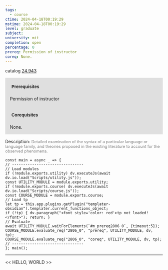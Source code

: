 ```yaml
---
tags:
  - course
ctime: 2024-04-18T00:19:29
mstime: 2024-04-18T00:19:29
level: graduate
subject: 
university: mit
completion: open
percentage: 0
prereq: Permission of instructor
coreq: None.
---
```


catalog [24.943](http://student.mit.edu/catalog/m24b.html#24.943)

<span style="display: block; padding: 15px; background-color: rgb(100, 100, 100, 0.2);"><font id="m_prereq2806_0" style="display: block; font-family: Arial, sans-serif; font-weight: bold; padding: 5px">Prerequisites</font><br><span id="prereq2806_0">Permission of instructor</span></span>
<span style="display: block; padding: 15px; background-color: rgb(100, 100, 100, 0.2);"><font id="m_coreq2806_0" style="display: block; font-family: Arial, sans-serif; font-weight: bold; padding: 5px">Corequisites</font><br><span id="coreq2806_0">None.</span></span>

<font style="">Description:</font>
<font style="color: grey; font-size: 0.8rem;">Detailed examination of the syntax of a particular language or language family, and theories proposed in the existing literature to account for the observed phenomena.</font>

```dataviewjs
const main = async _ => {
// --------------------------------
// Load modules
if (!module.exports.utility) dv.executeJs(await dv.io.load("Scripts/utility.js"));
const UTILITY_MODULE = module.exports.utility;
if (!module.exports.course) dv.executeJs(await dv.io.load("Scripts/course.js"));
const COURSE_MODULE = module.exports.course;
// Load tp
let tp = this.app.plugins.getPlugin("templater-obsidian").templater.current_functions_object;
if (!tp) { dv.paragraph("<font style='color: red'>tp not loaded!</font>"); return; }
// Evaluate
await UTILITY_MODULE.waitForElements(`#m_prereq2806_0`, {timeout:5});
COURSE_MODULE.evaluate_req("2806_0", "prereq", UTILITY_MODULE, dv, tp);
COURSE_MODULE.evaluate_req("2806_0", "coreq", UTILITY_MODULE, dv, tp);
// --------------------------------
}; main();
```

---

<< HELLO, WORLD >>
